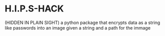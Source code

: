 
# H.I.P.S-HACK
(HIDDEN IN PLAIN SIGHT)
a python package that encrypts data as a string like passwords into an image given a string and a path for the immage
